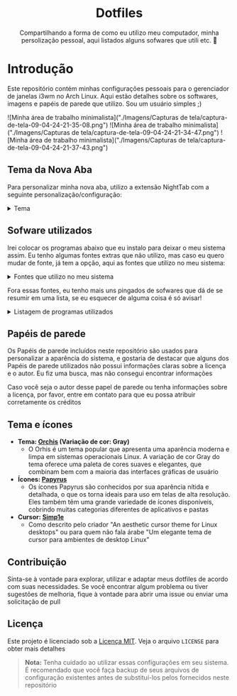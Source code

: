 <div align="center">

# Dotfiles

Compartilhando a forma de como eu utilizo meu computador, minha persolização pessoal, aqui listados alguns sofwares que utili etc. 🙂

</div>

# Introdução

Este repositório contém minhas configurações pessoais para o gerenciador de janelas i3wm no Arch Linux. Aqui estão detalhes sobre os softwares, imagens e papéis de parede que utilizo. Sou um usuário simples ;)

![Minha área de trabalho minimalista]("./Imagens/Capturas de tela/captura-de-tela-09-04-24-21-35-08.png")
![Minha área de trabalho minimalista]("./Imagens/Capturas de tela/captura-de-tela-09-04-24-21-34-47.png")
![Minha área de trabalho minimalista]("./Imagens/Capturas de tela/captura-de-tela-09-04-24-21-37-43.png")

## Tema da Nova Aba

Para personalizar minha nova aba, utilizo a extensão NightTab com a seguinte personalização/configuração:

<details>
<summary>Tema</summary>

```json
{
    "nightTab": true,
    "version": "7.5.0",
    "state": {
        "language": "system",
        "layout": {
            "area": {
                "header": { "width": 62, "justify": "center" },
                "bookmark": { "width": 78, "justify": "center" }
            },
            "alignment": "center-center",
            "order": "header-bookmark",
            "direction": "vertical",
            "size": 78,
            "width": 76,
            "padding": 50,
            "gutter": 27,
            "breakpoint": "xs",
            "scrollbar": "none",
            "title": "Nova guia",
            "favicon": "https://images.emojiterra.com/google/noto-emoji/unicode-15.1/color/svg/1f44b.svg",
            "overscroll": { "active": false, "unblur": false }
        },
        "header": {
            "item": { "justify": "center" },
            "greeting": {
                "show": true,
                "type": "custom",
                "custom": "Olá",
                "name": "Ítalo",
                "size": 440,
                "newLine": false
            },
            "transitional": {
                "show": false,
                "type": "time-and-date",
                "size": 124,
                "newLine": false
            },
            "clock": {
                "hour": { "show": false, "display": "number" },
                "minute": { "show": false, "display": "number" },
                "second": { "show": false, "display": "number" },
                "separator": { "show": true, "text": "" },
                "meridiem": { "show": false },
                "hour24": { "show": true },
                "size": 354,
                "newLine": true
            },
            "date": {
                "day": {
                    "show": false,
                    "display": "word",
                    "weekStart": "monday",
                    "length": "long"
                },
                "date": {
                    "show": false,
                    "display": "number",
                    "ordinal": false
                },
                "month": {
                    "show": false,
                    "display": "word",
                    "length": "short",
                    "ordinal": true
                },
                "year": { "show": false, "display": "number" },
                "separator": { "show": true, "text": "" },
                "format": "date-month",
                "size": 160,
                "newLine": true
            },
            "search": {
                "show": true,
                "width": { "by": "custom", "size": 50 },
                "engine": {
                    "selected": "google",
                    "custom": { "name": "", "url": "", "queryName": "" }
                },
                "text": { "justify": "center" },
                "size": 140,
                "newLine": true,
                "newTab": false,
                "string": ""
            },
            "order": ["greeting", "search"],
            "edit": false
        },
        "bookmark": {
            "size": 92,
            "url": { "show": false },
            "line": { "show": false },
            "shadow": { "show": true },
            "hoverScale": { "show": true },
            "orientation": "bottom",
            "style": "block",
            "newTab": false,
            "edit": false,
            "add": false,
            "show": false,
            "item": {}
        },
        "group": {
            "area": { "justify": "center" },
            "order": "header-body",
            "name": { "size": 100 },
            "toolbar": { "size": 100 },
            "edit": false,
            "add": false
        },
        "toolbar": {
            "location": "corner",
            "position": "bottom-right",
            "size": 100,
            "accent": { "show": false },
            "add": { "show": true },
            "edit": { "show": true },
            "newLine": false
        },
        "theme": {
            "color": {
                "range": { "primary": { "h": 0, "s": 0 } },
                "contrast": { "start": 0, "end": 100 },
                "shades": 14
            },
            "accent": {
                "hsl": { "h": 0, "s": 0, "l": 100 },
                "rgb": { "r": 255, "g": 255, "b": 255 },
                "random": { "active": false, "style": "any" },
                "cycle": { "active": false, "speed": 300, "step": 10 }
            },
            "font": {
                "display": {
                    "name": "Open Sans",
                    "weight": 400,
                    "style": "normal"
                },
                "ui": { "name": "Open Sans", "weight": 400, "style": "normal" }
            },
            "background": {
                "type": "color",
                "color": {
                    "hsl": { "h": 0, "s": 0, "l": 6 },
                    "rgb": { "r": 15, "g": 15, "b": 15 }
                },
                "gradient": {
                    "angle": 160,
                    "start": {
                        "hsl": { "h": 206, "s": 16, "l": 40 },
                        "rgb": { "r": 86, "g": 104, "b": 118 }
                    },
                    "end": {
                        "hsl": { "h": 219, "s": 28, "l": 12 },
                        "rgb": { "r": 22, "g": 28, "b": 39 }
                    }
                },
                "image": {
                    "url": "",
                    "blur": 0,
                    "grayscale": 0,
                    "scale": 100,
                    "accent": 0,
                    "opacity": 100,
                    "vignette": { "opacity": 0, "start": 90, "end": 70 }
                },
                "video": {
                    "url": "",
                    "blur": 0,
                    "grayscale": 0,
                    "scale": 100,
                    "accent": 0,
                    "opacity": 100,
                    "vignette": { "opacity": 0, "start": 90, "end": 70 }
                }
            },
            "opacity": { "general": 100 },
            "layout": {
                "color": {
                    "by": "theme",
                    "hsl": { "h": 0, "s": 0, "l": 0 },
                    "rgb": { "r": 0, "g": 0, "b": 0 },
                    "blur": 0,
                    "opacity": 10
                },
                "divider": { "size": 0 }
            },
            "header": {
                "color": {
                    "by": "theme",
                    "hsl": { "h": 0, "s": 0, "l": 0 },
                    "rgb": { "r": 0, "g": 0, "b": 0 },
                    "opacity": 10
                },
                "search": { "opacity": 100 }
            },
            "bookmark": {
                "color": {
                    "by": "theme",
                    "opacity": 10,
                    "hsl": { "h": 0, "s": 0, "l": 0 },
                    "rgb": { "r": 0, "g": 0, "b": 0 }
                },
                "item": { "border": 0, "opacity": 100 }
            },
            "group": { "toolbar": { "opacity": 100 } },
            "toolbar": { "opacity": 100 },
            "style": "dark",
            "radius": 260,
            "shadow": 0,
            "shade": { "opacity": 4, "blur": 4 },
            "custom": { "all": [], "edit": false }
        },
        "search": false,
        "modal": false,
        "menu": true
    },
    "bookmark": []
}
```

</details>

## Sofware utilizados

Irei colocar os programas abaixo que eu instalo para deixar o meu sistema assim. Eu tenho algumas fontes extras que não utilizo, mas caso eu quero mudar de fonte, já tem a opção, aqui as fontes que utilizo no meu sistema:

<details> <summary>Fontes que utilizo no meu sistema</summary>

    ```text
    pacman -S ttf-jetbrains-mono ttf-jetbrains-mono-nerd ttf-nerd-fonts-symbols ttf-nerd-fonts-symbols-common ttf-nerd-fonts-symbols-mono ttf-noto-nerd
    ```

</details>

Fora essas fontes, eu tenho mais uns pingados de sofwares que dá de se resumir em uma lista, se eu esquecer de alguma coisa é só avisar!

<details> <summary>Listagem de programas utilizados</summary>
  
  -   **Edição de Imagens:**
      -   `GIMP`: Um poderoso editor de imagens de código aberto com uma ampla gama de recursos
      -   `Inkscape`: Uma ferramenta de design vetorial de código aberto para criar e editar gráficos vetoriais
  -   **Edição de Código e Arquivos:**
      -   `Vim`: Um editor de texto altamente configurável construído para eficiência
      -   `Visual Studio Code`: Um editor de código-fonte desenvolvido pela Microsoft com suporte a várias linguagens e recursos de desenvolvimento
  -   **Visualização de Imagens:**
      -   `Feh`: Um visualizador de imagem leve para exibir imagens em sistemas X11
      -   `W3M`: Um navegador de texto para a linha de comando
  -   **Papel de Parede:**
      -   `Nitrogen`: Um gerenciador de papéis de parede para definir e manter o plano de fundo da área de trabalho
  -   **Lançador de Aplicativos:**
      -   `Rofi`: Um seletor de aplicativos e lançador de janelas altamente personalizável
  -   **Captura de Tela:**
      -   `Main`: Uma ferramenta de captura de tela rápida e eficiente
      -   `Xclip`: Um utilitário para interagir com a área de transferência do X
      -   `Xdotool`: Uma ferramenta para automatizar interações com janelas X
  -   **Controle de Brilho:**
      -   `Brightnessctl`: Uma ferramenta para controlar o brilho da tela em sistemas que suportam o controle de brilho
  -   **Controle de Áudio:**
      -   `Pactl`: Uma interface de linha de comando para controlar o PulseAudio, o sistema de som padrão do Linux. Ele já veio padrão, não precisei instalar
      -   `Playerctl`: Um utilitário para controlar players de música via linha de comando
  -   **Modo Noturno:**
      -   `Redshift`: Um aplicativo que ajusta a temperatura da cor da tela de acordo com a hora do dia para reduzir a fadiga ocular
  -   **Conectividade Bluetooth:**
      -   `Bluetoothctl`, `Blueman`, `Bluez` e `Bluez-utils`: Conjunto de ferramentas para configurar e gerenciar dispositivos Bluetooth no Linux
  -   **Informações da Bateria:**
      -   `Acpi`: Um utilitário para exibir informações sobre dispositivos ACPI, incluindo bateria
  -   **Gerenciador de Arquivos:**
      -   `Ranger`: Um gerenciador de arquivos baseado em texto para a linha de comando, com navegação estilo Vim
  -   **Personalização do Ambiente:**
      -   `Lxappearance`: Uma ferramenta para personalizar o tema GTK e o ícone do cursor do mouse
      -   `Lightdm-gtk-greeter-settings`: Um utilitário de configuração para o LightDM, um gerenciador de exibição
  -   **Bordas Arredondadas, Blur, etc.:**
      -   `Picom`: Um compositor leve que fornece transparência, sombras e outras efeitos visuais para gerenciadores de janelas
  -   **Terminal:**
      -   `Kitty`: Um emulador de terminal altamente configurável e performático
  -   **Notificações:**
      -   `Dunst`: Um leve e personalizável daemon de notificações para sistemas X11
  -   **AUR:**
      -   `Yay`: Um gerenciador de pacotes AUR (Arch User Repository) para facilitar a instalação de software não oficial no Arch Linux
  -   **Navegador Web:**
      -   `Google Chrome` ou `Chromium`: Navegadores da Web desenvolvidos pelo Google, conhecidos por sua rapidez e suporte a tecnologias web modernas. Utilizo mais sites online, então me serve muito um navegador
  - **Economia de Energia:**
    -   `TLP`: Um utilitário para gerenciar a eficiência energia do sistema
    -   `CpuPower`: Um utilitário para gerenciar a eficiência da CPU do sistema

</details>

## Papéis de parede

Os Papéis de parede incluídos neste repositório são usados para personalizar a aparência do sistema, e gostaria de destacar que alguns dos Papéis de parede utilizados não possui informações claras sobre a licença e o autor. Eu fiz uma busca, mas não consegui encontrar informações

Caso você seja o autor desse papel de parede ou tenha informações sobre a licença, por favor, entre em contato para que eu possa atribuir corretamente os créditos

## Tema e ícones

-   **Tema: [Orchis](https://github.com/vinceliuice/Orchis-theme) (Variação de cor: Gray)**
    -   O Orhis é um tema popular que apresenta uma aparência moderna e limpa em sistemas operacionais Linux. A variação de cor Gray do tema oferece uma paleta de cores suaves e elegantes, que combinam bem com a maioria das interfaces gráficas de usuário
-   **Ícones: [Papyrus](https://github.com/PapirusDevelopmentTeam/papirus-icon-theme)**
    -   Os ícones Papyrus são conhecidos por sua aparência nítida e detalhada, o que os torna ideais para uso em telas de alta resolução. Eles também têm uma grande variedade de ícones disponíveis, cobrindo muitas categorias diferentes de aplicativos e pastas
-   **Cursor: [Simp1e](https://gitlab.com/cursors/simp1e)**
    -   Como descrito pelo criador "An aesthetic cursor theme for Linux desktops" ou para quem não fala árabe "Um elegante tema de cursor para ambientes de desktop Linux"

## Contribuição

Sinta-se à vontade para explorar, utilizar e adaptar meus dotfiles de acordo com suas necessidades. Se você encontrar algum problema ou tiver sugestões de melhoria, fique à vontade para abrir uma issue ou enviar uma solicitação de pull

## Licença

Este projeto é licenciado sob a [Licença MIT](./LICENSE). Veja o arquivo `LICENSE` para obter mais detalhes

> **Nota:** Tenha cuidado ao utilizar essas configurações em seu sistema. É recomendado que você faça backup de seus arquivos de configuração existentes antes de substituí-los pelos fornecidos neste repositório
